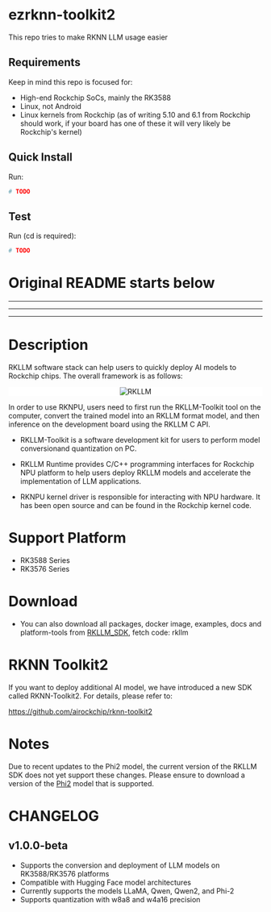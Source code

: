 # ezrknn-toolkit2
This repo tries to make RKNN LLM usage easier

## Requirements
Keep in mind this repo is focused for:
- High-end Rockchip SoCs, mainly the RK3588
- Linux, not Android
- Linux kernels from Rockchip (as of writing 5.10 and 6.1 from Rockchip should work, if your board has one of these it will very likely be Rockchip's kernel)

## Quick Install
Run:

```bash
# TODO
```

## Test
Run (cd is required):

```bash
# TODO
```

# Original README starts below

<hr>
<hr>
<hr>

# Description
  RKLLM software stack can help users to quickly deploy AI models to Rockchip chips. The overall framework is as follows:
    <center class="half">
        <div style="background-color:#ffffff;">
        <img src="res/framework.jpg" title="RKLLM"/>
    </center>

  In order to use RKNPU, users need to first run the RKLLM-Toolkit tool on the computer, convert the trained model into an RKLLM format model, and then inference on the development board using the RKLLM C API.

- RKLLM-Toolkit is a software development kit for users to perform model conversionand quantization on PC.

- RKLLM Runtime provides C/C++ programming interfaces for Rockchip NPU platform to help users deploy RKLLM models and accelerate the implementation of LLM applications.

- RKNPU kernel driver is responsible for interacting with NPU hardware. It has been open source and can be found in the Rockchip kernel code.

# Support Platform
  - RK3588 Series
  - RK3576 Series

# Download
- You can also download all packages, docker image, examples, docs and platform-tools from [RKLLM_SDK](https://console.zbox.filez.com/l/RJJDmB), fetch code: rkllm

# RKNN Toolkit2
If you want to deploy additional AI model, we have introduced a new SDK called RKNN-Toolkit2. For details, please refer to:

https://github.com/airockchip/rknn-toolkit2

# Notes

Due to recent updates to the Phi2 model, the current version of the RKLLM SDK does not yet support these changes. 
Please ensure to download a version of the [Phi2](https://hf-mirror.com/microsoft/phi-2/tree/834565c23f9b28b96ccbeabe614dd906b6db551a) model that is supported. 

# CHANGELOG

## v1.0.0-beta
 - Supports the conversion and deployment of LLM models on RK3588/RK3576 platforms
 - Compatible with Hugging Face model architectures
 - Currently supports the models LLaMA, Qwen, Qwen2, and Phi-2
 - Supports quantization with w8a8 and w4a16 precision
